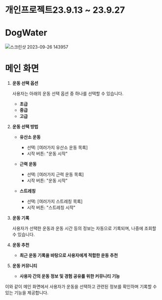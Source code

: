 # 개인프로젝트23.9.13 ~ 23.9.27
# DogWater 
![스크린샷 2023-09-26 143957](https://github.com/Ggyuhwan/DogWater/assets/133470173/a3171bca-03f4-4ec3-869f-e3db8d6faad2)

# 메인 화면 

1. **운동 선택 옵션**

    사용자는 아래의 운동 선택 옵션 중 하나를 선택할 수 있습니다.

    - **초급**
    - **중급**
    - **고급**

2. **운동 선택 방법**

    - **유산소 운동**
        - 선택: [여러가지 유산소 운동 목록]
        - 시작 버튼: "운동 시작"
    
    - **근력 운동**
        - 선택: [여러가지 근력 운동 목록]
        - 시작 버튼: "운동 시작"
    
    - **스트레칭**
        - 선택: [여러가지 스트레칭 목록]
        - 시작 버튼: "스트레칭 시작"

3. **운동 기록**

    사용자가 선택한 운동과 운동 시간 등의 정보는 자동으로 기록되며, 나중에 조회할 수 있습니다.

4. **운동 추천**

    - **최근 운동 기록을 바탕으로 사용자에게 적합한 운동 추천**

5. **운동 커뮤니티**

    - **사용자 간의 운동 정보 및 경험 공유를 위한 커뮤니티 기능**

이와 같이 메인 화면에서 사용자가 운동을 선택하고 관련된 정보를 확인하며 기록할 수 있는 기능을 제공합니다.
